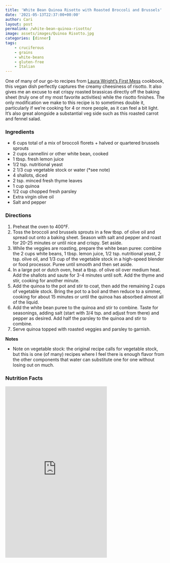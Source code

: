 ```yaml
---
title: 'White Bean Quinoa Risotto with Roasted Broccoli and Brussels'
date: '2021-05-13T22:37:00+00:00'
author: Cari
layout: post
permalink: /white-bean-quinoa-risotto/
image: assets/images/Quinoa Risotto.jpg
categories: [dinner]
tags:
    - cruciferous
    - grains
    - white-beans
    - gluten-free
    - Italian
---
```


One of many of our go-to recipes from [Laura Wright’s First Mess](https://thefirstmess.com/the-first-mess-cookbook/) cookbook, this vegan dish perfectly captures the creamy cheesiness of risotto. It also gives me an excuse to eat crispy roasted brassicas directly off the baking sheet (truly one of my most favorite activities) while the risotto finishes. The only modification we make to this recipe is to sometimes double it, particularly if we’re cooking for 4 or more people, as it can feel a bit light. It’s also great alongside a substantial veg side such as this roasted carrot and fennel salad.

### Ingredients

- 6 cups total of a mix of broccoli florets + halved or quartered brussels sprouts
- 2 cups cannellini or other white bean, cooked
- 1 tbsp. fresh lemon juice
- 1/2 tsp. nutritional yeast
- 2 1/3 cup vegetable stock or water (\*see note)
- 4 shallots, diced
- 2 tsp. minced fresh thyme leaves
- 1 cup quinoa
- 1/2 cup chopped fresh parsley
- Extra virgin olive oil
- Salt and pepper

### Directions

1. Preheat the oven to 400°F.
2. Toss the broccoli and brussels sprouts in a few tbsp. of olive oil and spread out onto a baking sheet. Season with salt and pepper and roast for 20-25 minutes or until nice and crispy. Set aside.
3. While the veggies are roasting, prepare the white bean puree: combine the 2 cups white beans, 1 tbsp. lemon juice, 1/2 tsp. nutritional yeast, 2 tsp. olive oil, and 1/3 cup of the vegetable stock in a high-speed blender or food processor. Puree until smooth and then set aside.
4. In a large pot or dutch oven, heat a tbsp. of olive oil over medium heat. Add the shallots and saute for 3-4 minutes until soft. Add the thyme and stir, cooking for another minute.
5. Add the quinoa to the pot and stir to coat, then add the remaining 2 cups of vegetable stock. Bring the pot to a boil and then reduce to a simmer, cooking for about 15 minutes or until the quinoa has absorbed almost all of the liquid.
6. Add the white bean puree to the quinoa and stir to combine. Taste for seasonings, adding salt (start with 3/4 tsp. and adjust from there) and pepper as desired. Add half the parsley to the quinoa and stir to combine.
7. Serve quinoa topped with roasted veggies and parsley to garnish.

**Notes**

- Note on vegetable stock: the original recipe calls for vegetable stock, but this is one (of many) recipes where I feel there is enough flavor from the other components that water can substitute one for one without losing out on much.

<h3> Nutrition Facts </h3>

<iframe title="CRONOMETER.com" width="320" height="540" src="https://cronometer.com/facts.html?food=31143825&measure=86000670&labelType=AMERICAN_2016" frameborder="0"></iframe>
